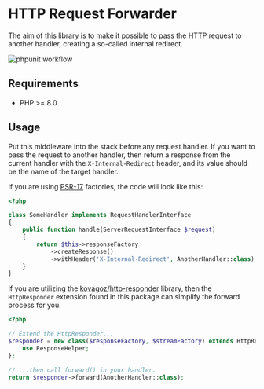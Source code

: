 # HTTP Request Forwarder

The aim of this library is to make it possible to pass the HTTP request to
another handler, creating a so-called internal redirect.

![phpunit workflow](https://github.com/kovagoz/http-middleware-request-forwarder/actions/workflows/php.yml/badge.svg)

## Requirements

* PHP >= 8.0

## Usage

Put this middleware into the stack before any request handler. If you want to
pass the request to another handler, then return a response from the current
handler with the `X-Internal-Redirect` header, and its value should be the
name of the target handler.

If you are using [PSR-17](https://www.php-fig.org/psr/psr-17/) factories,
the code will look like this:

```php
<?php

class SomeHandler implements RequestHandlerInterface
{
    public function handle(ServerRequestInterface $request)
    {
        return $this->responseFactory
            ->createResponse()
            ->withHeader('X-Internal-Redirect', AnotherHandler::class);
    }
}
```

If you are utilizing the [kovagoz/http-responder](https://github.com/kovagoz/http-responder)
library, then the `HttpResponder` extension found in this package can simplify
the forward process for you.

```php
<?php

// Extend the HttpResponder...
$responder = new class($responseFactory, $streamFactory) extends HttpResponder {
    use ResponseHelper;
};

// ...then call forward() in your handler.
return $responder->forward(AnotherHandler::class);

```
